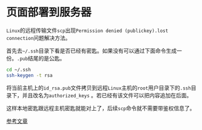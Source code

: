 # 页面部署到服务器
`Linux`的远程传输文件`scp`出现`Permission denied (publickey).lost connection`问题解决方法。

首先去`~/.ssh`目录下看是否已经有密匙。如果没有可以通过下面命令生成一份。`.pub`结尾的是公匙。
```bash
cd ~/.ssh
ssh-keygen -t rsa
```
将当前主机上的`id_rsa.pub`文件拷贝到远程`Linux`主机的`root`用户目录下的`.ssh`目录下，并且改名为`authorized_keys` 。若已经有该文件可以把内容追加在后面。

这样本地密匙跟远程主机密匙就能对上了，后续`scp`命令就不需要带鉴权信息了。

[参考文章](https://www.jianshu.com/p/ea0643ad0497)
